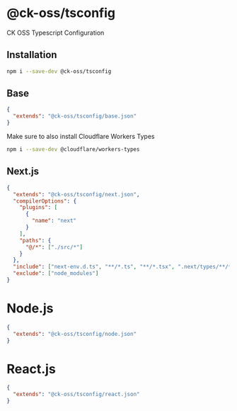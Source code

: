 # @ck-oss/tsconfig

CK OSS Typescript Configuration

## Installation

```bash
npm i --save-dev @ck-oss/tsconfig
```

## Base

```json
{
  "extends": "@ck-oss/tsconfig/base.json"
}
```

Make sure to also install Cloudflare Workers Types

```bash
npm i --save-dev @cloudflare/workers-types
```

## Next.js

```json
{
  "extends": "@ck-oss/tsconfig/next.json",
  "compilerOptions": {
    "plugins": [
      {
        "name": "next"
      }
    ],
    "paths": {
      "@/*": ["./src/*"]
    }
  },
  "include": ["next-env.d.ts", "**/*.ts", "**/*.tsx", ".next/types/**/*.ts"],
  "exclude": ["node_modules"]
}
```

# Node.js

```json
{
  "extends": "@ck-oss/tsconfig/node.json"
}
```

# React.js

```json
{
  "extends": "@ck-oss/tsconfig/react.json"
}
```

